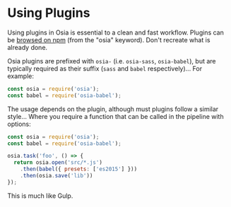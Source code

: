 # Using Plugins
Using plugins in Osia is essential to a clean and fast workflow.  Plugins can be [browsed on npm][osia-plugins] (from the "osia" keyword).  Don't recreate what is already done.

Osia plugins are prefixed with `osia-` (i.e. `osia-sass`, `osia-babel`), but are typically required as their suffix (`sass` and `babel` respectively)...  For example:
```javascript
const osia = require('osia');
const babel = require('osia-babel');
```

The usage depends on the plugin, although must plugins follow a similar style...  Where you require a function that can be called in the pipeline with options:
```javascript
const osia = require('osia');
const babel = require('osia-babel');

osia.task('foo', () => {
  return osia.open('src/*.js')
    .then(babel({ presets: ['es2015'] }))
    .then(osia.save('lib'))
});
```
This is much like Gulp.

 [osia-plugins]: https://www.npmjs.com/browse/keyword/osia
